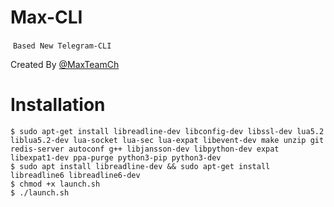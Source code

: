 # Max-CLI
 ``` Based New Telegram-CLI ```
 
 Created By [@MaxTeamCh](https://telegram.me/maxteamch)
 
 # Installation
 
 ```
 $ sudo apt-get install libreadline-dev libconfig-dev libssl-dev lua5.2 liblua5.2-dev lua-socket lua-sec lua-expat libevent-dev make unzip git redis-server autoconf g++ libjansson-dev libpython-dev expat libexpat1-dev ppa-purge python3-pip python3-dev
 $ sudo apt install libreadline-dev && sudo apt-get install libreadline6 libreadline6-dev
 $ chmod +x launch.sh
 $ ./launch.sh
 ```
